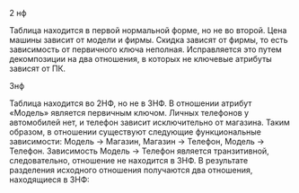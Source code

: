 2 нф

Таблица находится в первой нормальной форме, но не во второй. Цена машины зависит от модели и фирмы. Скидка зависят от фирмы, то есть зависимость от первичного ключа неполная. Исправляется это путем декомпозиции на два отношения, в которых не ключевые атрибуты зависят от ПК.

3нф

Таблица находится во 2НФ, но не в 3НФ.
В отношении атрибут «Модель» является первичным ключом. Личных телефонов у автомобилей нет, и телефон зависит исключительно от магазина.
Таким образом, в отношении существуют следующие функциональные зависимости: Модель → Магазин, Магазин → Телефон, Модель → Телефон.
Зависимость Модель → Телефон является транзитивной, следовательно, отношение не находится в 3НФ.
В результате разделения исходного отношения получаются два отношения, находящиеся в 3НФ: